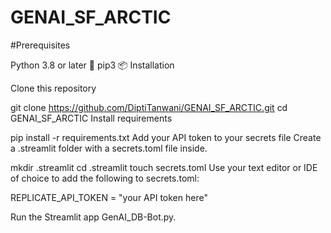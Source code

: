 # GENAI_SF_ARCTIC

#Prerequisites

Python 3.8 or later 🐍
pip3 📦
Installation

Clone this repository

git clone https://github.com/DiptiTanwani/GENAI_SF_ARCTIC.git
cd GENAI_SF_ARCTIC
Install requirements

   pip install -r requirements.txt
Add your API token to your secrets file
Create a .streamlit folder with a secrets.toml file inside.

mkdir .streamlit
cd .streamlit
touch secrets.toml
Use your text editor or IDE of choice to add the following to secrets.toml:

REPLICATE_API_TOKEN = "your API token here"


Run the Streamlit app GenAI_DB-Bot.py.
